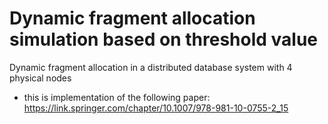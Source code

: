 # Dynamic fragment allocation simulation based on threshold value
Dynamic fragment allocation in a distributed database system with 4 physical nodes
- this is implementation of the following paper: 
https://link.springer.com/chapter/10.1007/978-981-10-0755-2_15

